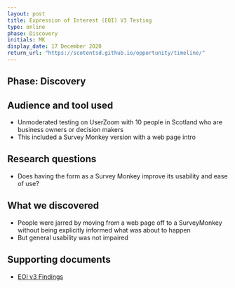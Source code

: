 ```yaml
---
layout: post
title: Expression of Interest (EOI) V3 Testing
type: online
phase: Discovery
initials: MK
display_date: 17 December 2020
return_url: "https://scotentsd.github.io/opportunity/timeline/"
---
```

## Phase: Discovery

## Audience and tool used
- Unmoderated testing on UserZoom with 10 people in Scotland who are business owners or decision makers
- This included a Survey Monkey version with a web page intro

## Research questions
- Does having the form as a Survey Monkey improve its usability and ease of use?

## What we discovered
- People were jarred by moving from a web page off to a SurveyMonkey without being explicitly informed what was about to happen
- But general usability was not impaired

## Supporting documents
- [EOI v3 Findings](/opportunity/files/EOI_InitialTesting_V3_Dec17_2020.pdf)
